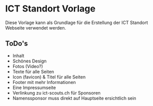 # ICT Standort Vorlage

Diese Vorlage kann als Grundlage für die Erstellung der ICT Standort Webseite verwendet werden.

## ToDo's

- Inhalt
- Schönes Design
- Fotos (Video?)
- Texte für alle Seiten
- Icon (favicon) & Titel für alle Seiten
- Footer mit mehr Informationen
- Eine Impressumseite
- Verlinkung zu ict-scouts.ch für Sponsoren
- Namenssponsor muss direkt auf Hauptseite ersichtlich sein
